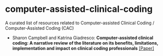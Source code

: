 # computer-assisted-clinical-coding
A curated list of resources related to Computer-assisted Clinical Coding / Computer-Assisted Coding (CAC)

- Sharon Campbell and Katrina Giadresco: **Computer-assisted clinical coding: A narrative review of the literature on its benefits, limitations, implementation and impact on clinical coding professionals** [[Paper]](https://journals.sagepub.com/doi/abs/10.1177/1833358319851305) 
